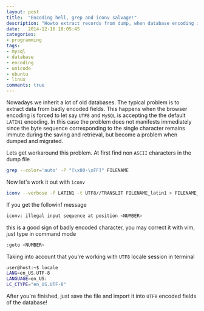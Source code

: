 ```yaml
---
layout: post
title:  "Encoding hell, grep and iconv salvage!"
description: "Howto extract records from dump, when database encoding is different to one set on the connection"
date:   2014-12-16 18:05:45
categories:
- programming
tags:
- mysql
- database
- encoding
- unicode
- ubuntu
- linux
comments: true
---
```


Nowadays we inherit a lot of old databases. 
The typical problem is to extract data from badly encoded fields. 
This happens when the browser encoding is forced to let say `UTF8` 
and `MySQL` is accepting the the default `LATIN1` encoding. In this case
the problem does not manifests immediately since the byte sequence corresponding to 
the single character remains immute during the saving and retrieval, but become a problem 
when dumped and migrated. 

Lets get workaround this problem. At first find non `ASCII` characters in the dump file 

```bash
grep --color='auto' -P "[\x80-\xFF]" FILENAME
```

Now let's work it out with `iconv`

```bash
iconv --verbose -f LATIN1 -t UTF8//TRANSLIT FILENAME_latin1 > FILENAME_utf8
```

If you get the followinf message

```bash
iconv: illegal input sequence at position <NUMBER>
```

this is a good sign of badly encoded character, you may correct it with vim, just type in command mode

```bash
:goto <NUMBER>
```

Taking into account that you're working with `UTF8` locale session in terminal

```bash
user@host:~$ locale 
LANG=en_US.UTF-8
LANGUAGE=en_US:
LC_CTYPE="en_US.UTF-8"
```

After you're finished, just save the file and import it into `UTF8` encoded fields of the database!

